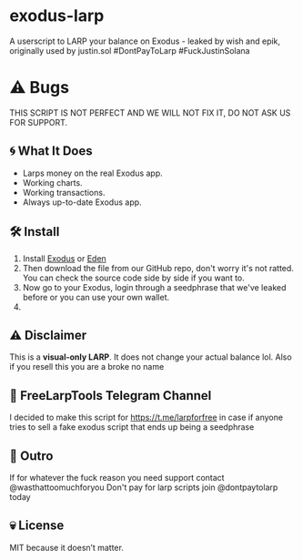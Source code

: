 # exodus-larp

A userscript to LARP your balance on Exodus - leaked by wish and epik, originally used by justin.sol #DontPayToLarp #FuckJustinSolana

# ⚠️ Bugs

THIS SCRIPT IS NOT PERFECT AND WE WILL NOT FIX IT, DO NOT ASK US FOR SUPPORT.

## 🌀 What It Does

- Larps money on the real Exodus app.
- Working charts.
- Working transactions.
- Always up-to-date Exodus app.

## 🛠 Install

1. Install [Exodus](https://www.exodus.com/download/) or [Eden](https://cdn.lewd.host/2TqSsQQX.zip)
2. Then download the file from our GitHub repo, don't worry it's not ratted. You can check the source code side by side if you want to.
3. Now go to your Exodus, login through a seedphrase that we've leaked before or you can use your own wallet. 
5. 

## ⚠️ Disclaimer

This is a **visual-only LARP**. It does not change your actual balance lol.
Also if you resell this you are a broke no name

## 🛫 FreeLarpTools Telegram Channel
I decided to make this script for https://t.me/larpforfree in case if anyone tries to sell a fake exodus script that ends up being a seedphrase

## 👋 Outro
If for whatever the fuck reason you need support contact @wasthattoomuchforyou
Don't pay for larp scripts join @dontpaytolarp today

## 💀 License

MIT because it doesn’t matter.
